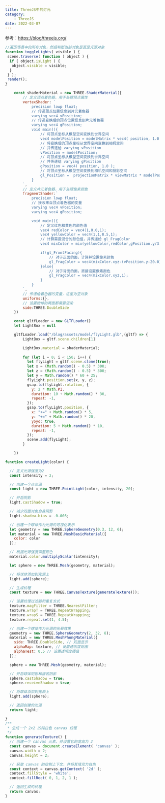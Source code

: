```yaml
---
title: ThreeJS中的灯光
category:
    - ThreeJS
date: 2022-03-07
---
```

参考：<https://blog/threejs.org/>

```js
//遍历场景中的所有对象，然后判断当前对象是否是光源对象
function toggleLights( visible ) {
 scene.traverse( function ( object ) {
  if ( object.isLight ) {
   object.visible = visible;
  }
 } );
 render();
}

```

<div ref="lightRef" class="light"></div>

```js
    const shaderMaterial = new THREE.ShaderMaterial({
        // 定义顶点着色器，用于处理顶点属性
        vertexShader: `
            precision lowp float;
            // 传递顶点位置信息到片元着色器
            varying vec4 vPosition;
            // 传递变换后的顶点位置信息到片元着色器
            varying vec4 gPosition;
            void main(){
                // 将顶点坐标从模型空间变换到世界空间
                vec4 modelPosition = modelMatrix * vec4( position, 1.0 );
                // 将变换后的顶点坐标从世界空间变换到相机空间
                // 并传递给 varying vPosition
                vPosition = modelPosition;
                // 将顶点坐标从模型空间变换到世界空间
                // 并传递给 varying gPosition
                gPosition = vec4( position, 1.0 );
                // 将顶点坐标从模型空间变换到相机空间和投影空间
                gl_Position =  projectionMatrix * viewMatrix * modelPosition;
            }
        `,
        // 定义片元着色器，用于处理像素颜色
        fragmentShader:`
            precision lowp float;
            // 接收来自顶点着色器的变量
            varying vec4 vPosition;
            varying vec4 gPosition;

            void main(){
                // 定义红色和黄色的颜色值
                vec4 redColor = vec4(1,0,0,1);
                vec4 yellowColor = vec4(1,1,0.5,1);
                // 计算需要混合的颜色值，并传递给 gl_FragColor
                vec4 mixColor = mix(yellowColor,redColor,gPosition.y/3.0);

                if(gl_FrontFacing){
                    // 对于正面的面，计算并设置像素颜色
                    gl_FragColor = vec4(mixColor.xyz-(vPosition.y-20.0)/80.0-0.1,1);
                }else{
                    // 对于背面的面，直接设置像素颜色
                    gl_FragColor = vec4(mixColor.xyz,1);
                }
            }  
        `,
        // 传递给着色器的变量，这里为空对象
        uniforms:{},
        // 设置物体的两面都需要渲染
        side:THREE.DoubleSide
    })

    const gltfLoader = new GLTFLoader()
    let LightBox = null 

    gltfLoader.load("/blog/assets/model/flyLight.glb",(gltf) => {
        LightBox = gltf.scene.children[1]

        LightBox.material = shaderMaterial;
        
        for (let i = 0; i < 150; i++) {
          let flyLight = gltf.scene.clone(true);
          let x = (Math.random() - 0.5) * 300;
          let z = (Math.random() - 0.5) * 300;
          let y = Math.random() * 60 + 25;
          flyLight.position.set(x, y, z);
          gsap.to(flyLight.rotation, {
            y: 2 * Math.PI,
            duration: 10 + Math.random() * 30,
            repeat: -1,
          });
          gsap.to(flyLight.position, {
            x: "+=" + Math.random() * 5,
            y: "+=" + Math.random() * 20,
            yoyo: true,
            duration: 5 + Math.random() * 10,
            repeat: -1,
          });
          scene.add(flyLight);
        }

    })

```

<div ref="lanternRef"></div>

```js
function createLight(color) {

  // 定义光源强度为2
  const intensity = 2;

  // 创建一个点光源
  const light = new THREE.PointLight(color, intensity, 20);

  // 开启阴影
  light.castShadow = true;

  // 减少双面对象自身阴影
  light.shadow.bias = -0.005;

  // 创建一个球体作为光源的可视化表示
  let geometry = new THREE.SphereGeometry(0.3, 12, 6);
  let material = new THREE.MeshBasicMaterial({
    color: color
  });

  // 根据光源强度调整颜色
  material.color.multiplyScalar(intensity);

  let sphere = new THREE.Mesh(geometry, material);

  // 将球体添加到光源上
  light.add(sphere);

  // 生成纹理
  const texture = new THREE.CanvasTexture(generateTexture());

  // 设置纹理过滤器和重复方式
  texture.magFilter = THREE.NearestFilter;
  texture.wrapT = THREE.RepeatWrapping;
  texture.wrapS = THREE.RepeatWrapping;
  texture.repeat.set(1, 4.5);

  // 创建一个球体作为光源的光晕效果
  geometry = new THREE.SphereGeometry(2, 32, 8);
  material = new THREE.MeshPhongMaterial({
    side: THREE.DoubleSide, // 双面显示
    alphaMap: texture, // 设置透明度贴图
    alphaTest: 0.5 // 设置透明度阈值
  });

  sphere = new THREE.Mesh(geometry, material);

  // 开启球体阴影和接收阴影
  sphere.castShadow = true;
  sphere.receiveShadow = true;

  // 将球体添加到光源上
  light.add(sphere);

  // 返回创建的光源
  return light;

}
/**
 * 生成一个 2x2 的纯白色 canvas 纹理
 */
function generateTexture() {
  // 创建一个 canvas 元素，并设置它的宽高为 2
  const canvas = document.createElement( 'canvas' );
  canvas.width = 2;
  canvas.height = 2;

  // 获取 canvas 的绘制上下文，并将其填充为白色
  const context = canvas.getContext( '2d' );
  context.fillStyle = 'white';
  context.fillRect( 0, 1, 2, 1 );

  // 返回生成的纹理
  return canvas;
}
```

<div ref="pointLightRef"></div>

<script setup>
import {ref,onMounted} from 'vue'
import * as THREE from "three";
import { OrbitControls } from "three/examples/jsm/controls/OrbitControls.js";
import gsap from "gsap";
import { RGBELoader } from "three/examples/jsm/loaders/RGBELoader.js";
import { GLTFLoader } from "three/examples/jsm/loaders/GLTFLoader.js";
import { Water } from "three/examples/jsm/objects/Water2.js";

let dat;
const lightRef = ref()
const initLights = async () => {
    const scene =  new THREE.Scene();
    const camera = new THREE.PerspectiveCamera( 45, 2, 0.25, 20 );
 camera.position.set( - 2, 1.5, 3 );

    const rgbeLoader = new RGBELoader();
 const envMap = await rgbeLoader.loadAsync( '/blog/threejs/textures/equirectangular/moonless_golf_1k.hdr ' );
 envMap.mapping = THREE.EquirectangularReflectionMapping;

    scene.background = envMap;
 scene.environment = envMap;

    const loader = new GLTFLoader();
 const gltf = await loader.loadAsync( '/blog/threejs/models/gltf/LightsPunctualLamp.glb' );
    scene.add( gltf.scene );

    const gui = new dat.GUI()
    lightRef.value.appendChild(gui.domElement)
    gui.domElement.style.position = 'absolute';
    gui.domElement.style.top="0px";
    gui.domElement.style.right="0px";
    const params = {
  punctualLightsEnabled: true
 };
    gui.add( params, 'punctualLightsEnabled' ).onChange( toggleLights );
 gui.open();
    const renderer = new THREE.WebGLRenderer( { antialias: true } );
 // renderer.setPixelRatio( window.devicePixelRatio );
 renderer.setSize( lightRef.value.offsetWidth, lightRef.value.offsetWidth /2 );
 renderer.toneMapping = THREE.ACESFilmicToneMapping;
 renderer.toneMappingExposure = 1;
 renderer.outputEncoding = THREE.sRGBEncoding;
 renderer.useLegacyLights = false;
 lightRef.value.appendChild( renderer.domElement );

 const controls = new OrbitControls( camera, renderer.domElement );
 controls.addEventListener( 'change', render ); // use if there is no animation loop
 controls.minDistance = 2;
 controls.maxDistance = 10;
 controls.target.set( 0, 1, 0 );
 controls.update();

 window.addEventListener( 'resize', onWindowResize );

         function onWindowResize() {
  // camera.aspect = window.innerWidth / window.innerHeight;
  // camera.updateProjectionMatrix();
  renderer.setSize( lightRef.value.offsetWidth, lightRef.value.offsetWidth /2 );
  render();
 }
 function toggleLights( visible ) {
  scene.traverse( function ( object ) {
   if ( object.isLight ) {
    object.visible = visible;
   }
  } );
  render();
 }
 function render() {
  renderer.render( scene, camera );
 }
    render()
}

const lanternRef = ref()
const initLantern = () => {
    // 初始化场景
    const scene = new THREE.Scene();

    // 创建透视相机
    const camera = new THREE.PerspectiveCamera(
      90,
      2,
      0.1,
      1000
    );
    camera.position.y = 5

    const rgbeLoader = new RGBELoader();
    rgbeLoader.loadAsync("/blog/assets/textures/2k.hdr").then((texture) => {
        // 图像将如何应用到物体（对象）上
      texture.mapping = THREE.EquirectangularReflectionMapping;
      scene.background = texture;
      scene.environment = texture;
    });

    const shaderMaterial = new THREE.ShaderMaterial({
        vertexShader: `
            precision lowp float;
            varying vec4 vPosition;
            varying vec4 gPosition;
            void main(){
                vec4 modelPosition = modelMatrix * vec4( position, 1.0 );

                vPosition = modelPosition;
                gPosition = vec4( position, 1.0 );
                gl_Position =  projectionMatrix * viewMatrix * modelPosition;
            }
        `,
        fragmentShader:`
            precision lowp float;
            varying vec4 vPosition;
            varying vec4 gPosition;

            void main(){
                vec4 redColor = vec4(1,0,0,1);
                vec4 yellowColor = vec4(1,1,0.5,1);
                vec4 mixColor = mix(yellowColor,redColor,gPosition.y/3.0);

                if(gl_FrontFacing){
                    gl_FragColor = vec4(mixColor.xyz-(vPosition.y-20.0)/80.0-0.1,1);
                    // gl_FragColor = vec4(1,1,1,1);
                }else{
                    gl_FragColor = vec4(mixColor.xyz,1);
                }
            }  
        `,
        uniforms:{},
        side:THREE.DoubleSide
    })

    const renderer = new THREE.WebGLRenderer()
    // 定义渲染器的输出编码。
    renderer.outputEncoding = THREE.sRGBEncoding;

    renderer.toneMapping = THREE.ACESFilmicToneMapping
    // 色调映射的曝光级别。
    renderer.toneMappingExposure = 0.2;

    const gltfLoader = new GLTFLoader()
    let LightBox = null

    gltfLoader.load("/blog/assets/model/flyLight.glb",(gltf) => {
        LightBox = gltf.scene.children[1]

        LightBox.material = shaderMaterial;

        for (let i = 0; i < 150; i++) {
          let flyLight = gltf.scene.clone(true);
          let x = (Math.random() - 0.5) * 300;
          let z = (Math.random() - 0.5) * 300;
          let y = Math.random() * 60 + 25;
          flyLight.position.set(x, y, z);
          gsap.to(flyLight.rotation, {
            y: 2 * Math.PI,
            duration: 10 + Math.random() * 30,
            repeat: -1,
          });
          gsap.to(flyLight.position, {
            x: "+=" + Math.random() * 5,
            y: "+=" + Math.random() * 20,
            yoyo: true,
            duration: 5 + Math.random() * 10,
            repeat: -1,
          });
          scene.add(flyLight);
        }

    })

    renderer.setSize(lanternRef.value.offsetWidth,lanternRef.value.offsetWidth/2)

    if(!__VUEPRESS_SSR__) {
        window.addEventListener("resize", () => {
        //   更新渲染器
        renderer.setSize(lanternRef.value.offsetWidth,lanternRef.value.offsetWidth/2)

        //   设置渲染器的像素比例
        renderer.setPixelRatio(window.devicePixelRatio);
        });
    }
    lanternRef.value.appendChild(renderer.domElement)

    // 初始化控制器
    const controls = new OrbitControls(camera, renderer.domElement);
    // 设置控制器阻尼
    controls.enableDamping = true;
    controls.update()
    // 设置自动旋转
    controls.autoRotate = true;
    controls.autoRotateSpeed = 0.1;
    controls.maxPolarAngle = (Math.PI / 3) * 2;
    controls.minPolarAngle = (Math.PI / 3) * 2;

    const clock = new THREE.Clock();
    function animate(t) {
    //   controls.update();
      const elapsedTime = clock.getElapsedTime();

      requestAnimationFrame(animate);
      // 使用渲染器渲染相机看这个场景的内容渲染出来
      renderer.render(scene, camera);
    }

    animate();

}

const pointLightRef = ref()

const initPointLight = () => {
    const scene = new THREE.Scene();
                const camera = new THREE.PerspectiveCamera(45,2,1,2000);
                camera.position.z = 20
    scene.add( new THREE.AmbientLight( 0x111122 ) );
    function createLight( color ) {

     const intensity = 2;

     const light = new THREE.PointLight( color, intensity, 20 );
     light.castShadow = true;
     light.shadow.bias = - 0.005; // reduces self-shadowing on double-sided objects

     let geometry = new THREE.SphereGeometry( 0.3, 12, 6 );
     let material = new THREE.MeshBasicMaterial( { color: color } );
     material.color.multiplyScalar( intensity );
     let sphere = new THREE.Mesh( geometry, material );
     light.add( sphere );

     const texture = new THREE.CanvasTexture( generateTexture() );
     texture.magFilter = THREE.NearestFilter;
     texture.wrapT = THREE.RepeatWrapping;
     texture.wrapS = THREE.RepeatWrapping;
     texture.repeat.set( 1, 4.5 );

     geometry = new THREE.SphereGeometry( 2, 32, 8 );
     material = new THREE.MeshPhongMaterial( {
      side: THREE.DoubleSide,
      alphaMap: texture,
      alphaTest: 0.5
     } );

     sphere = new THREE.Mesh( geometry, material );
     sphere.castShadow = true;
     sphere.receiveShadow = true;
     light.add( sphere );

     return light;

    }

    const pointLight = createLight( 0x0088ff );
    scene.add( pointLight );

    const pointLight2 = createLight( 0xff8888 );
    scene.add( pointLight2 );
    const geometry = new THREE.BoxGeometry( 30, 30, 30 );

    const material = new THREE.MeshPhongMaterial( {
     color: 0xa0adaf,
     shininess: 10,
     specular: 0x111111,
     side: THREE.BackSide
    } );

    const mesh = new THREE.Mesh( geometry, material );
    mesh.position.y = 10;
    mesh.receiveShadow = true;
    scene.add( mesh );

    const renderer = new THREE.WebGLRenderer( { antialias: true } );
    renderer.setPixelRatio( window.devicePixelRatio );
    renderer.setSize( pointLightRef.value.offsetWidth,pointLightRef.value.offsetWidth/2  );
    renderer.shadowMap.enabled = true;
    renderer.shadowMap.type = THREE.BasicShadowMap;
                pointLightRef.value.appendChild(renderer.domElement)

    const controls = new OrbitControls( camera, renderer.domElement );
    controls.target.set( 0, 10, 0 );
    controls.update();
    //

    window.addEventListener( 'resize', onWindowResize );

   function onWindowResize() {
    renderer.setSize( pointLightRef.value.offsetWidth,pointLightRef.value.offsetWidth/2  );

   }

   function generateTexture() {

    const canvas = document.createElement( 'canvas' );
    canvas.width = 2;
    canvas.height = 2;

    const context = canvas.getContext( '2d' );
    context.fillStyle = 'white';
    context.fillRect( 0, 1, 2, 1 );

    return canvas;

   }

   function animate() {

    requestAnimationFrame( animate );
    render();

   }

   function render() {

    let time = performance.now() * 0.001;

    pointLight.position.x = Math.sin( time * 0.6 ) * 9;
    pointLight.position.y = Math.sin( time * 0.7 ) * 9 + 6;
    pointLight.position.z = Math.sin( time * 0.8 ) * 9;

    pointLight.rotation.x = time;
    pointLight.rotation.z = time;

    time += 10000;

    pointLight2.position.x = Math.sin( time * 0.6 ) * 9;
    pointLight2.position.y = Math.sin( time * 0.7 ) * 9 + 6;
    pointLight2.position.z = Math.sin( time * 0.8 ) * 9;

    pointLight2.rotation.x = time;
    pointLight2.rotation.z = time;

    renderer.render( scene, camera );

    // stats.update();

   }
            animate()
}

onMounted(async ()=>{
       dat = await import('dat.gui')
    initLantern()
    initLights()
    initPointLight()
    // initFireWork()
})

</script>
<style scoped>
    .light {
        position:relative;
    }
</style>
